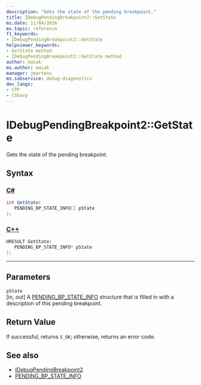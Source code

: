 ```yaml
---
description: "Gets the state of the pending breakpoint."
title: IDebugPendingBreakpoint2::GetState
ms.date: 11/04/2016
ms.topic: reference
f1_keywords:
- IDebugPendingBreakpoint2::GetState
helpviewer_keywords:
- GetState method
- IDebugPendingBreakpoint2::GetState method
author: maiak
ms.author: maiak
manager: jmartens
ms.subservice: debug-diagnostics
dev_langs:
- CPP
- CSharp
---
```

# IDebugPendingBreakpoint2::GetState

Gets the state of the pending breakpoint.

## Syntax

### [C#](#tab/csharp)
```csharp
int GetState( 
   PENDING_BP_STATE_INFO[] pState
);
```
### [C++](#tab/cpp)
```cpp
HRESULT GetState( 
   PENDING_BP_STATE_INFO* pState
);
```
---

## Parameters
`pState`\
[in, out] A [PENDING_BP_STATE_INFO](../../../extensibility/debugger/reference/pending-bp-state-info.md) structure that is filled in with a description of this pending breakpoint.

## Return Value
 If successful, returns `S_OK`; otherwise, returns an error code.

## See also
- [IDebugPendingBreakpoint2](../../../extensibility/debugger/reference/idebugpendingbreakpoint2.md)
- [PENDING_BP_STATE_INFO](../../../extensibility/debugger/reference/pending-bp-state-info.md)
